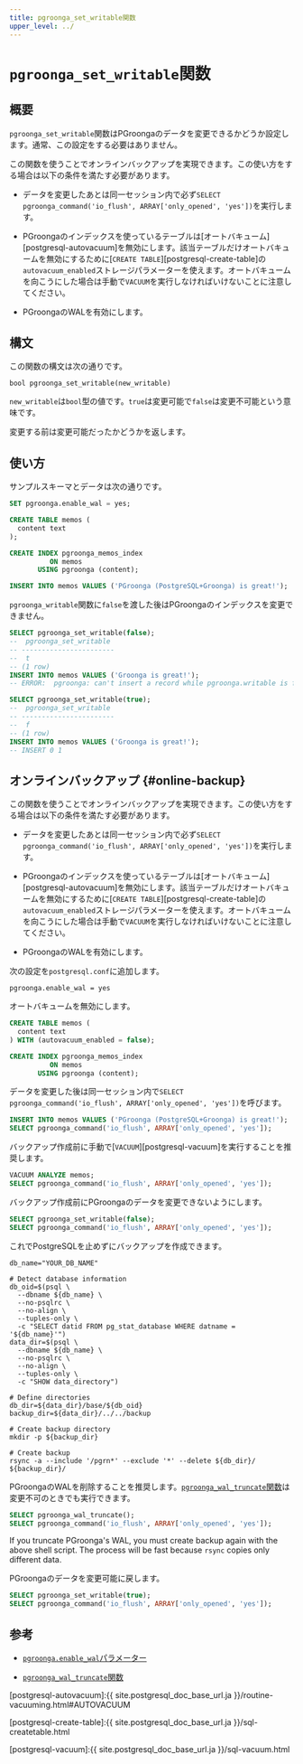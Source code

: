 ```yaml
---
title: pgroonga_set_writable関数
upper_level: ../
---
```


# `pgroonga_set_writable`関数

## 概要

`pgroonga_set_writable`関数はPGroongaのデータを変更できるかどうか設定します。通常、この設定をする必要はありません。

この関数を使うことでオンラインバックアップを実現できます。この使い方をする場合は以下の条件を満たす必要があります。

  * データを変更したあとは同一セッション内で必ず`SELECT pgroonga_command('io_flush', ARRAY['only_opened', 'yes'])`を実行します。

  * PGroongaのインデックスを使っているテーブルは[オートバキューム][postgresql-autovacuum]を無効にします。該当テーブルだけオートバキュームを無効にするために[`CREATE TABLE`][postgresql-create-table]の`autovacuum_enabled`ストレージパラメーターを使えます。オートバキュームを向こうにした場合は手動で`VACUUM`を実行しなければいけないことに注意してください。

  * PGroongaのWALを有効にします。

## 構文

この関数の構文は次の通りです。

```text
bool pgroonga_set_writable(new_writable)
```

`new_writable`は`bool`型の値です。`true`は変更可能で`false`は変更不可能という意味です。

変更する前は変更可能だったかどうかを返します。

## 使い方

サンプルスキーマとデータは次の通りです。

```sql
SET pgroonga.enable_wal = yes;

CREATE TABLE memos (
  content text
);

CREATE INDEX pgroonga_memos_index
          ON memos
       USING pgroonga (content);

INSERT INTO memos VALUES ('PGroonga (PostgreSQL+Groonga) is great!');
```

`pgroonga_writable`関数に`false`を渡した後はPGroongaのインデックスを変更できません。

```sql
SELECT pgroonga_set_writable(false);
--  pgroonga_set_writable 
-- -----------------------
--  t
-- (1 row)
INSERT INTO memos VALUES ('Groonga is great!');
-- ERROR:  pgroonga: can't insert a record while pgroonga.writable is false
```

```sql
SELECT pgroonga_set_writable(true);
--  pgroonga_set_writable 
-- -----------------------
--  f
-- (1 row)
INSERT INTO memos VALUES ('Groonga is great!');
-- INSERT 0 1
```

## オンラインバックアップ {#online-backup}

この関数を使うことでオンラインバックアップを実現できます。この使い方をする場合は以下の条件を満たす必要があります。

  * データを変更したあとは同一セッション内で必ず`SELECT pgroonga_command('io_flush', ARRAY['only_opened', 'yes'])`を実行します。

  * PGroongaのインデックスを使っているテーブルは[オートバキューム][postgresql-autovacuum]を無効にします。該当テーブルだけオートバキュームを無効にするために[`CREATE TABLE`][postgresql-create-table]の`autovacuum_enabled`ストレージパラメーターを使えます。オートバキュームを向こうにした場合は手動で`VACUUM`を実行しなければいけないことに注意してください。

  * PGroongaのWALを有効にします。

次の設定を`postgresql.conf`に追加します。

```text
pgroonga.enable_wal = yes
```

オートバキュームを無効にします。

```sql
CREATE TABLE memos (
  content text
) WITH (autovacuum_enabled = false);

CREATE INDEX pgroonga_memos_index
          ON memos
       USING pgroonga (content);
```

データを変更した後は同一セッション内で`SELECT pgroonga_command('io_flush', ARRAY['only_opened', 'yes'])`を呼びます。

```sql
INSERT INTO memos VALUES ('PGroonga (PostgreSQL+Groonga) is great!');
SELECT pgroonga_command('io_flush', ARRAY['only_opened', 'yes']);
```

バックアップ作成前に手動で[`VACUUM`][postgresql-vacuum]を実行することを推奨します。

```sql
VACUUM ANALYZE memos;
SELECT pgroonga_command('io_flush', ARRAY['only_opened', 'yes']);
```

バックアップ作成前にPGroongaのデータを変更できないようにします。

```sql
SELECT pgroonga_set_writable(false);
SELECT pgroonga_command('io_flush', ARRAY['only_opened', 'yes']);
```

これでPostgreSQLを止めずにバックアップを作成できます。

```shell
db_name="YOUR_DB_NAME"

# Detect database information
db_oid=$(psql \
  --dbname ${db_name} \
  --no-psqlrc \
  --no-align \
  --tuples-only \
  -c "SELECT datid FROM pg_stat_database WHERE datname = '${db_name}'")
data_dir=$(psql \
  --dbname ${db_name} \
  --no-psqlrc \
  --no-align \
  --tuples-only \
  -c "SHOW data_directory")

# Define directories
db_dir=${data_dir}/base/${db_oid}
backup_dir=${data_dir}/../../backup

# Create backup directory
mkdir -p ${backup_dir}

# Create backup
rsync -a --include '/pgrn*' --exclude '*' --delete ${db_dir}/ ${backup_dir}/
```

PGroongaのWALを削除することを推奨します。[`pgroonga_wal_truncate`関数][wal-truncate]は変更不可のときでも実行できます。

```sql
SELECT pgroonga_wal_truncate();
SELECT pgroonga_command('io_flush', ARRAY['only_opened', 'yes']);
```

If you truncate PGroonga's WAL, you must create backup again with the above shell script. The process will be fast because `rsync` copies only different data.

PGroongaのデータを変更可能に戻します。

```sql
SELECT pgroonga_set_writable(true);
SELECT pgroonga_command('io_flush', ARRAY['only_opened', 'yes']);
```

## 参考

  * [`pgroonga.enable_wal`パラメーター][enable-wal]

  * [`pgroonga_wal_truncate`関数][wal-truncate]

[postgresql-autovacuum]:{{ site.postgresql_doc_base_url.ja }}/routine-vacuuming.html#AUTOVACUUM

[postgresql-create-table]:{{ site.postgresql_doc_base_url.ja }}/sql-createtable.html

[postgresql-vacuum]:{{ site.postgresql_doc_base_url.ja }}/sql-vacuum.html

[enable-wal]:../parameters/enable-wal.html

[wal-truncate]:pgroonga-wal-truncate.html
